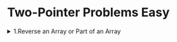 # Two-Pointer Problems Easy

<details>
<summary>1.Reverse an Array or Part of an Array</summary>

__problem statement:__
````text
Given an Array of integers arr, reverse the array.
arr = [1, 2, 3, 4, 5, 6] output: [6, 5, 4, 3, 2, 1]

````
__code:__
````java

````
__Notes:__
</details>
